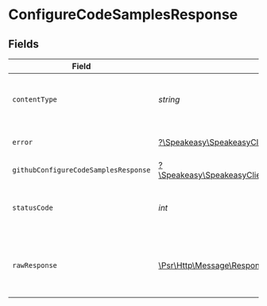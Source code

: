 # ConfigureCodeSamplesResponse


## Fields

| Field                                                                                                                                        | Type                                                                                                                                         | Required                                                                                                                                     | Description                                                                                                                                  |
| -------------------------------------------------------------------------------------------------------------------------------------------- | -------------------------------------------------------------------------------------------------------------------------------------------- | -------------------------------------------------------------------------------------------------------------------------------------------- | -------------------------------------------------------------------------------------------------------------------------------------------- |
| `contentType`                                                                                                                                | *string*                                                                                                                                     | :heavy_check_mark:                                                                                                                           | HTTP response content type for this operation                                                                                                |
| `error`                                                                                                                                      | [?\Speakeasy\SpeakeasyClientSDK\Models\Shared\Error](../../Models/Shared/Error.md)                                                           | :heavy_minus_sign:                                                                                                                           | Default error response                                                                                                                       |
| `githubConfigureCodeSamplesResponse`                                                                                                         | [?\Speakeasy\SpeakeasyClientSDK\Models\Shared\GithubConfigureCodeSamplesResponse](../../Models/Shared/GithubConfigureCodeSamplesResponse.md) | :heavy_minus_sign:                                                                                                                           | OK                                                                                                                                           |
| `statusCode`                                                                                                                                 | *int*                                                                                                                                        | :heavy_check_mark:                                                                                                                           | HTTP response status code for this operation                                                                                                 |
| `rawResponse`                                                                                                                                | [\Psr\Http\Message\ResponseInterface](https://www.php-fig.org/psr/psr-7/#33-psrhttpmessageresponseinterface)                                 | :heavy_check_mark:                                                                                                                           | Raw HTTP response; suitable for custom response parsing                                                                                      |